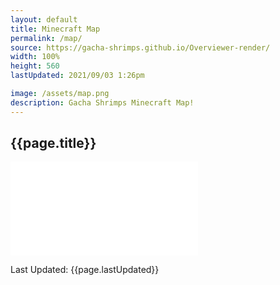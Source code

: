 ```yaml
---
layout: default
title: Minecraft Map
permalink: /map/
source: https://gacha-shrimps.github.io/Overviewer-render/
width: 100%
height: 560
lastUpdated: 2021/09/03 1:26pm

image: /assets/map.png
description: Gacha Shrimps Minecraft Map!
---
```


<div style="margin-left: auto; margin-right: auto; width:{{page.width}}px;">
    <h2>{{page.title}}</h2>
    <iframe class="htmlGame-iframe" src="{{page.source}}" name="{{page.title}}" width="{{page.width}}" height="{{page.height}}" frameborder="0" scrolling="no">
        <p>Your browser does not support iframes.</p>
    </iframe>
</div>

Last Updated: {{page.lastUpdated}}